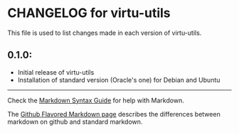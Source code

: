 # CHANGELOG for virtu-utils

This file is used to list changes made in each version of virtu-utils.

## 0.1.0:

* Initial release of virtu-utils
* Installation of standard version (Oracle's one) for Debian and Ubuntu

- - -
Check the [Markdown Syntax Guide](http://daringfireball.net/projects/markdown/syntax) for help with Markdown.

The [Github Flavored Markdown page](http://github.github.com/github-flavored-markdown/) describes the differences between markdown on github and standard markdown.
